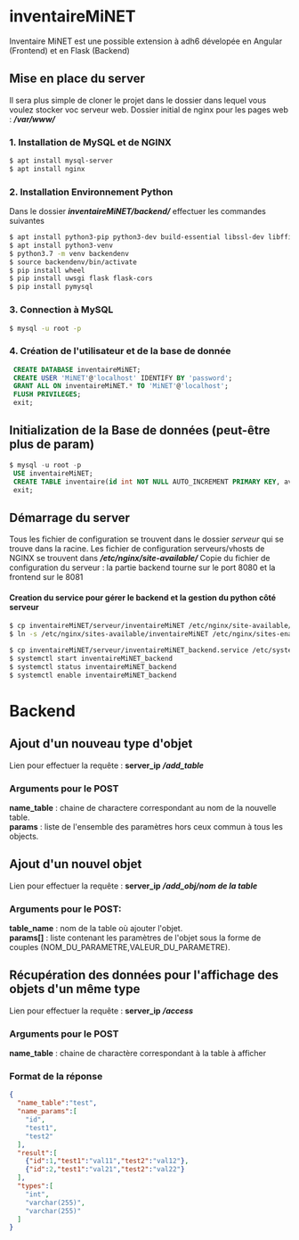 # inventaireMiNET
Inventaire MiNET est une possible extension à adh6 dévelopée en Angular (Frontend) et en Flask (Backend)

## Mise en place du server
Il sera plus simple de cloner le projet dans le dossier dans lequel vous voulez stocker voc serveur web. Dossier initial de nginx pour les pages web : ***/var/www/***
### 1. Installation de MySQL et de NGINX
``` sh
$ apt install mysql-server
$ apt install nginx
```

### 2. Installation Environnement Python
Dans le dossier ***inventaireMiNET/backend/*** effectuer les commandes suivantes
``` sh
$ apt install python3-pip python3-dev build-essential libssl-dev libffi-dev python3-setuptools
$ apt install python3-venv
$ python3.7 -m venv backendenv
$ source backendenv/bin/activate
$ pip install wheel
$ pip install uwsgi flask flask-cors
$ pip install pymysql
```

### 3. Connection à MySQL
``` sh
$ mysql -u root -p
```

### 4. Création de l'utilisateur et de la base de donnée
``` sql
 CREATE DATABASE inventaireMiNET;
 CREATE USER 'MiNET'@'localhost' IDENTIFY BY 'password';
 GRANT ALL ON inventaireMiNET.* TO 'MiNET'@'localhost';
 FLUSH PRIVILEGES;
 exit;
```

## Initialization de la Base de données (peut-être plus de param)
``` sql
$ mysql -u root -p
 USE inventaireMiNET;
 CREATE TABLE inventaire(id int NOT NULL AUTO_INCREMENT PRIMARY KEY, available bool NOT NULL DEFAULT 1, comment VARCHAR(255));
 exit;
```

## Démarrage du server
Tous les fichier de configuration se trouvent dans le dossier *serveur* qui se trouve dans la racine.
Les fichier de configuration serveurs/vhosts de NGINX se trouvent dans ***/etc/nginx/site-available/***
Copie du fichier de configuration du serveur : la partie backend tourne sur le port 8080 et la frontend sur le 8081
#### Creation du service pour gérer le backend et la gestion du python côté serveur
``` sh
$ cp inventaireMiNET/serveur/inventaireMiNET /etc/nginx/site-available/inventaireMiNET
$ ln -s /etc/nginx/sites-available/inventaireMiNET /etc/nginx/sites-enabled

$ cp inventaireMiNET/serveur/inventaireMiNET_backend.service /etc/systemd/system/inventaireMiNET_backend.service
$ systemctl start inventaireMiNET_backend
$ systemctl status inventaireMiNET_backend
$ systemctl enable inventaireMiNET_backend
```

# Backend
## Ajout d'un nouveau type d'objet
Lien pour effectuer la requête : **server_ip** ***/add_table***

### Arguments pour le POST
**name_table** : chaine de charactere correspondant au nom de la nouvelle table.  
**params** : liste de l'ensemble des paramètres hors ceux commun à tous les objects.  
  
## Ajout d'un nouvel objet
Lien pour effectuer la requête : **server_ip** ***/add_obj/nom de la table***

### Arguments pour le POST:
**table_name** : nom de la table où ajouter l'objet.  
**params[]** : liste contenant les paramètres de l'objet sous la forme de couples (NOM_DU_PARAMETRE,VALEUR_DU_PARAMETRE).

## Récupération des données pour l'affichage des objets d'un même type
Lien pour effectuer la requête : **server_ip** ***/access***

### Arguments pour le POST
**name_table** : chaine de charactère correspondant à la table à afficher

### Format de la réponse
``` json
{
  "name_table":"test",
  "name_params":[
    "id",
    "test1",
    "test2"
  ],
  "result":[
    {"id":1,"test1":"val11","test2":"val12"},
    {"id":2,"test1":"val21","test2":"val22"}
  ],
  "types":[
    "int",
    "varchar(255)",
    "varchar(255)"
  ]
}
```
